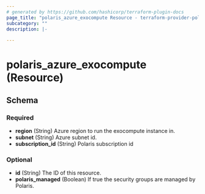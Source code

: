 ```yaml
---
# generated by https://github.com/hashicorp/terraform-plugin-docs
page_title: "polaris_azure_exocompute Resource - terraform-provider-polaris"
subcategory: ""
description: |-
  
---
```


# polaris_azure_exocompute (Resource)





<!-- schema generated by tfplugindocs -->
## Schema

### Required

- **region** (String) Azure region to run the exocompute instance in.
- **subnet** (String) Azure subnet id.
- **subscription_id** (String) Polaris subscription id

### Optional

- **id** (String) The ID of this resource.
- **polaris_managed** (Boolean) If true the security groups are managed by Polaris.


